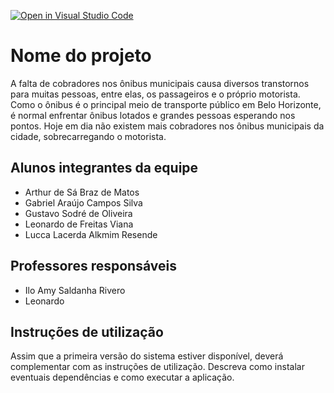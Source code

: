 [![Open in Visual Studio Code](https://classroom.github.com/assets/open-in-vscode-718a45dd9cf7e7f842a935f5ebbe5719a5e09af4491e668f4dbf3b35d5cca122.svg)](https://classroom.github.com/online_ide?assignment_repo_id=10811750&assignment_repo_type=AssignmentRepo)
# Nome do projeto
A falta de cobradores nos ônibus municipais causa diversos transtornos para muitas pessoas, entre elas, os passageiros e o próprio motorista. Como o ônibus é o principal meio de transporte público em Belo Horizonte, é normal enfrentar ônibus lotados e grandes pessoas esperando nos pontos. Hoje em dia não existem mais cobradores nos ônibus municipais da cidade, sobrecarregando o motorista.

## Alunos integrantes da equipe

* Arthur de Sá Braz de Matos
* Gabriel Araújo Campos Silva
* Gustavo Sodré de Oliveira
* Leonardo de Freitas Viana
* Lucca Lacerda Alkmim Resende

## Professores responsáveis

* Ilo Amy Saldanha Rivero
* Leonardo

## Instruções de utilização

Assim que a primeira versão do sistema estiver disponível, deverá complementar com as instruções de utilização. Descreva como instalar eventuais dependências e como executar a aplicação.
